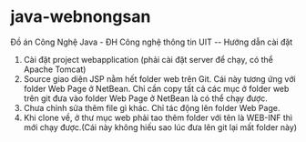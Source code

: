 # java-webnongsan
Đồ án Công Nghệ Java - ĐH Công nghệ thông tin UIT
-- Hướng dẫn cài đặt
1. Cài đặt project webapplication (phải cài đặt server để chạy, có thể Apache Tomcat)
2. Source giao diện JSP nằm hết folder web trên Git. Cái này tương ứng với folder Web Page ở NetBean. Chỉ cần copy tất cả các mục ở folder web trên git đưa vào folder Web Page ở NetBean là có thể chạy được.
3. Chưa chỉnh sửa thêm file gì khác. Chỉ tác động lên folder Web Page.
4. Khi clone về, ở thư mục web phải tao thêm folder với tên là WEB-INF thì mới chạy được.(Cái này không hiếu sao lúc đưa lên git lại mất folder này)
